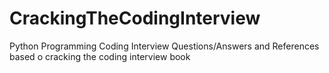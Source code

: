 # CrackingTheCodingInterview
Python Programming Coding Interview Questions/Answers and References based o cracking the coding interview book
